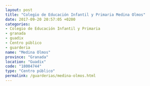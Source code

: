 ```yaml
---
layout: post
title: "Colegio de Educación Infantil y Primaria Medina Olmos"
date: 2017-09-20 20:57:05 +0200
categories:
- Colegio de Educación Infantil y Primaria
- granada
- guadix
- Centro público
- guarderia
name: "Medina Olmos"
province: "Granada"
location: "Guadix"
code: "18004744"
type: "Centro público"
permalink: /guarderias/medina-olmos.html
---
```

